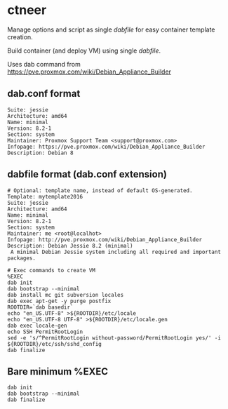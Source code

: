 # ctneer

Manage options and script as single *dabfile* for easy container template creation.

Build container (and deploy VM) using single *dabfile*.

Uses dab command from https://pve.proxmox.com/wiki/Debian_Appliance_Builder

## dab.conf format
```
Suite: jessie
Architecture: amd64
Name: minimal
Version: 8.2-1
Section: system
Maintainer: Proxmox Support Team <support@proxmox.com>
Infopage: https://pve.proxmox.com/wiki/Debian_Appliance_Builder
Description: Debian 8
```
## dabfile format (dab.conf extension)

```
# Optional: template name, instead of default OS-generated.
Template: mytemplate2016
Suite: jessie
Architecture: amd64
Name: minimal
Version: 8.2-1
Section: system
Maintainer: me <root@localhot>
Infopage: http://pve.proxmox.com/wiki/Debian_Appliance_Builder
Description: Debian Jessie 8.2 (minimal)
 A minimal Debian Jessie system including all required and important packages.

# Exec commands to create VM
%EXEC
dab init
dab bootstrap --minimal
dab install mc git subversion locales
dab exec apt-get -y purge postfix
ROOTDIR=`dab basedir`
echo "en_US.UTF-8" >${ROOTDIR}/etc/locale
echo "en_US.UTF-8 UTF-8" >${ROOTDIR}/etc/locale.gen
dab exec locale-gen
echo SSH PermitRootLogin
sed -e 's/^PermitRootLogin without-password/PermitRootLogin yes/' -i ${ROOTDIR}/etc/ssh/sshd_config
dab finalize
```

## Bare minimum %EXEC 

```
dab init
dab bootstrap --minimal
dab finalize
```

